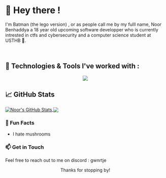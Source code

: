 

<h1 > 👋 Hey there ! </h1>

<p>
  I'm Batman (the lego version) , or as people call me by my fulll name, Noor Benhaddya a 18 year old upcoming software developper who is currently intrested in ctfs and cybersecurity 
  and a computer science student at USTHB 🚀.
</p>

<br>

##  🔧 Technologies & Tools I've worked with :
<p align="center">
<img src="https://skillicons.dev/icons?i=git,c,html,css,js,java,tailwind,react,nodejs,materialui,linux,solidity" />


## &#x1f4c8; GitHub Stats

<a href="https://github.com/Nooorrrr/Nooorrrr.git">
  <img align="center" src="https://github-readme-stats.vercel.app/api?username=Nooorrrr&hide_border=true&count_private=true&show_icons=true&theme=gotham" alt="Noor's GitHub Stats" />
</a>
<a href="https://github.com/Nooorrrr/Nooorrrr.git">
  <img align="center" src="https://github-readme-stats.vercel.app/api/top-langs/?username=Nooorrrr&hide_border=true&count_private=true&show_icons=true&theme=gotham&langs_count=3" />
</a>





### 🌟 Fun Facts

- I hate mushrooms

### 📫 Get in Touch

Feel free to reach out to me on discord : gwnrtje

<p align="center">Thanks for stopping by! </p>

